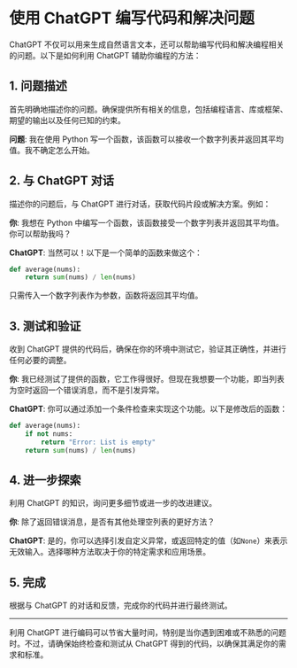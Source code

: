 # 使用 ChatGPT 编写代码和解决问题

ChatGPT 不仅可以用来生成自然语言文本，还可以帮助编写代码和解决编程相关的问题。以下是如何利用 ChatGPT 辅助你编程的方法：

## 1. 问题描述

首先明确地描述你的问题。确保提供所有相关的信息，包括编程语言、库或框架、期望的输出以及任何已知的约束。

**问题**: 我在使用 Python 写一个函数，该函数可以接收一个数字列表并返回其平均值。我不确定怎么开始。

## 2. 与 ChatGPT 对话

描述你的问题后，与 ChatGPT 进行对话，获取代码片段或解决方案。例如：

**你**: 我想在 Python 中编写一个函数，该函数接受一个数字列表并返回其平均值。你可以帮助我吗？

**ChatGPT**: 当然可以！以下是一个简单的函数来做这个：

```python
def average(nums):
    return sum(nums) / len(nums)
```

只需传入一个数字列表作为参数，函数将返回其平均值。

## 3. 测试和验证

收到 ChatGPT 提供的代码后，确保在你的环境中测试它，验证其正确性，并进行任何必要的调整。

**你**: 我已经测试了提供的函数，它工作得很好。但现在我想要一个功能，即当列表为空时返回一个错误消息，而不是引发异常。

**ChatGPT**: 你可以通过添加一个条件检查来实现这个功能。以下是修改后的函数：

```python
def average(nums):
    if not nums:
        return "Error: List is empty"
    return sum(nums) / len(nums)
```

## 4. 进一步探索

利用 ChatGPT 的知识，询问更多细节或进一步的改进建议。

**你**: 除了返回错误消息，是否有其他处理空列表的更好方法？

**ChatGPT**: 是的，你可以选择引发自定义异常，或返回特定的值（如`None`）来表示无效输入。选择哪种方法取决于你的特定需求和应用场景。

## 5. 完成

根据与 ChatGPT 的对话和反馈，完成你的代码并进行最终测试。

---

利用 ChatGPT 进行编码可以节省大量时间，特别是当你遇到困难或不熟悉的问题时。不过，请确保始终检查和测试从 ChatGPT 得到的代码，以确保其满足你的需求和标准。
